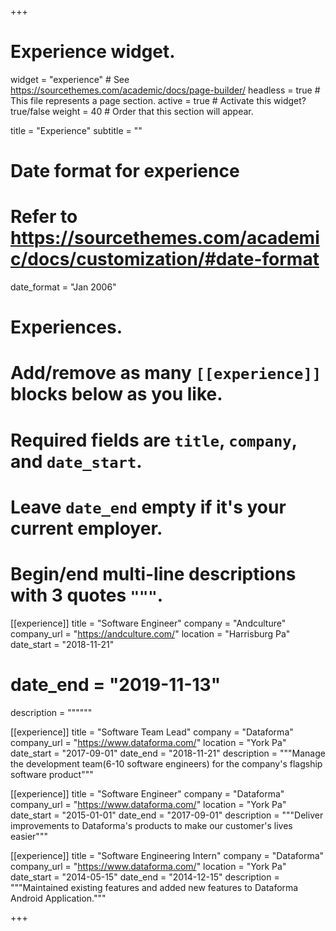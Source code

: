+++
# Experience widget.
widget = "experience"  # See https://sourcethemes.com/academic/docs/page-builder/
headless = true  # This file represents a page section.
active = true  # Activate this widget? true/false
weight = 40  # Order that this section will appear.

title = "Experience"
subtitle = ""

# Date format for experience
#   Refer to https://sourcethemes.com/academic/docs/customization/#date-format
date_format = "Jan 2006"

# Experiences.
#   Add/remove as many `[[experience]]` blocks below as you like.
#   Required fields are `title`, `company`, and `date_start`.
#   Leave `date_end` empty if it's your current employer.
#   Begin/end multi-line descriptions with 3 quotes `"""`.
  
 [[experience]]
  title = "Software Engineer"
  company = "Andculture"
  company_url = "https://andculture.com/"
  location = "Harrisburg Pa"
  date_start = "2018-11-21"
# date_end = "2019-11-13"
  description = """"""
  
 [[experience]]
  title = "Software Team Lead"
  company = "Dataforma"
  company_url = "https://www.dataforma.com/"
  location = "York Pa"
  date_start = "2017-09-01"
  date_end = "2018-11-21"
  description = """Manage the development team(6-10 software engineers) for the company's flagship software product"""

[[experience]]
  title = "Software Engineer"
  company = "Dataforma"
  company_url = "https://www.dataforma.com/"
  location = "York Pa"
  date_start = "2015-01-01"
  date_end = "2017-09-01"
  description = """Deliver improvements to Dataforma's products to make our customer's lives easier"""
  
[[experience]]
  title = "Software Engineering Intern"
  company = "Dataforma"
  company_url = "https://www.dataforma.com/"
  location = "York Pa"
  date_start = "2014-05-15"
  date_end = "2014-12-15"
  description = """Maintained existing features and added new features to Dataforma Android Application."""

+++
